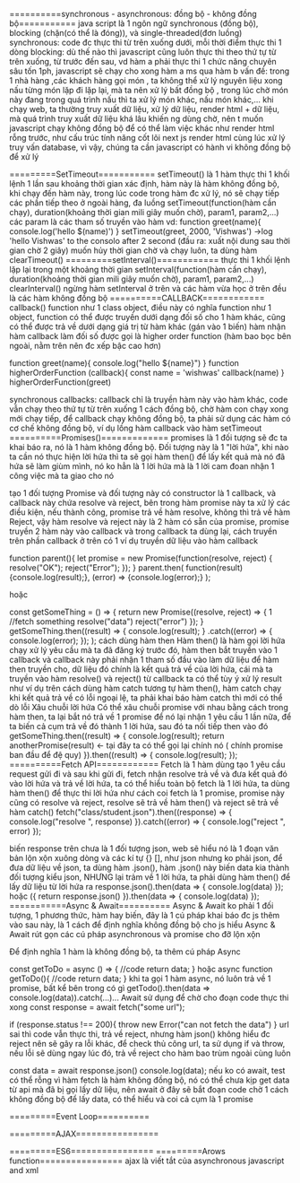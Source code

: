 ==========synchronous - asynchronous: đồng bộ - không đồng bộ===========
java script là 1 ngôn ngữ synchronous (đồng bộ), blocking (chặn(có thể là đóng)), và single-threaded(đơn luồng)
synchronous: code đc thực thi từ trên xuống dưới, mỗi thời điểm thực thi 1 dòng
blocking: dù thế nào thì javascript cũng luôn thực thi theo thứ tự từ trên xuống, từ trước đến sau, vd hàm a phải thực thi 1 chức năng chuyên sâu tốn 1ph, javascript sẽ chạy cho xong hàm a ms qua hàm b
vấn đề: 
trong 1 nhà hàng ,các khách hàng gọi món , ta không thể xử lý nguyên liệu xong nấu từng món lặp đi lặp lại, mà ta nên xử lý bất đồng bộ , trong lúc chờ món này đang trong quá trình nấu thì ta xử lý món khác, nấu món khác,...
khi chạy web, ta thường truy xuất dữ liệu, xử lý dữ liệu, render html + dữ liệu, mà quá trình truy xuất dữ liệu khá lâu khiến ng dùng chờ, nên t muốn javascript chạy không đồng bộ để có thể làm việc khác như render html rỗng trước, như cấu trúc tính năng cốt lõi next js render html cùng lúc xử lý truy vấn database, vì vậy, chúng ta cần javascript có hành vi không đồng bộ để xử lý

=========SetTimeout===========
setTimeout() là 1 hàm thực thi 1 khối lệnh 1 lần sau  khoảng thời gian xác định, hàm này là hàm không đồng bộ, khi chạy đến hàm này, trong lúc code trong hàm đc xử lý, nó sẽ chạy tiếp các phần tiếp theo ở ngoài hàng, đa luồng
setTimeout(function(hàm cần chạy), duration(khoảng thời gian mili giây muốn chờ), param1, param2,...) các param là các tham số truyền vào hàm
vd:
function greet(name){
    console.log('hello $(name)')
}
setTimeout(greet, 2000, 'Vishwas')
    ->log 'hello Vishwas' to the consolo after 2 second (đầu ra: xuất nội dung sau thời gian chờ 2 giây)
muốn hủy thời gian chờ và chạy luôn, ta dùng hàm clearTimeout()
=========setInterval()============
thực thi 1 khối lệnh lặp lại trong một khoảng thời gian
setInterval(function(hàm cần chạy), duration(khoảng thời gian mili giây muốn chờ), param1, param2,...) 
clearInterval() ngừng hàm setInterval ở trên
và các hàm vừa học ở trên đều là các hàm không đồng bộ 
==========CALLBACK============
callback()
function như 1 class object, điều này có nghĩa function như 1 object, function có thể được truyền dưới dạng đối số cho 1 hàm khác, cũng có thể được trả về dưới dạng giá trị từ hàm khác (gán vào 1 biến)
hàm nhận hàm callback làm đối số được gọi là higher order function (hàm bao bọc bên ngoài, nằm trên nên đc xếp bậc cao hơn)

function greet(name){
    console.log("hello ${name}")
}
function higherOrderFunction (callback){
    const name = 'wishwas'
    callback(name)
}
higherOrderFunction(greet)

synchronous callbacks: callback chỉ là truyền hàm này vào hàm khác, code vẫn chạy theo thứ tự từ trên xuống 1 cách đồng bộ, chờ hàm con chạy xong mới chạy tiếp, để callback chạy không đồng bộ, ta phải sử dụng các hàm có cơ chế không đồng bộ, ví dụ lồng hàm callback vào hàm setTimeout
==========Promises()=============
promises là 1 đối tượng sẽ đc ta khai báo ra, nó là 1 hàm không đồng bộ. Đối tượng này là 1 "lời hứa", khi nào ta cần nó thực hiện lời hứa thì ta sẽ gọi hàm then() để lấy kết quả mà nó đã hứa sẽ làm giùm mình, nó ko hẳn là 1 lời hứa mà là 1 lời cam đoan nhận 1 công việc mà ta giao cho nó

tạo 1 đối tượng Promise và đối tượng này có constructor là 1 callback, và callback này chứa  resolve và reject, bên trong hàm promise này ta xử lý các điều kiện, nếu thành công, promise trả về hàm resolve, không thì trả về hàm Reject, vậy hàm resolve và reject này là 2 hàm có sẵn của promise, promise truyền 2 hàm này vào callback và trong callback ta dùng lại, cách truyền trên phần callback ở trên có 1 ví dụ truyền dữ liệu vào hàm callback

function parent(){
    let promise = new Promise(function(resolve, reject) {
        resolve("OK");
        reject("Error");
    });
}
parent.then(
  function(result) {console.log(result);},
  (error) => {console.log(error);}
);

hoặc

const getSomeThing = () => {
    return new Promise((resolve, reject) => {
1       //fetch something
        resolve("data")
        reject("error")
    });
}
getSomeThing.then((result) => {
        console.log(result);
    }
    .catch((error) => {
        console.log(error);
    });
);
cách dùng hàm then
Hàm then() là hàm gọi lời hứa chạy xử lý yêu cầu mà ta đã đăng ký trước đó, hàm then bắt truyền vào 1 callback và callback này phải nhận 1 tham số đầu vào làm dữ liệu để hàm then truyền cho, dữ liệu đó chính là kết quả trả về của lời hứa, cái mà ta truyền vào hàm resolve() và reject()
từ callback ta có thể tùy ý xử lý result như ví dụ trên
cách dùng hàm catch
tương tự hàm then(), hàm catch chạy khi kết quả trả về có lỗi ngoại lệ, ta phải khai báo hàm catch thì mới có thể dò lỗi
Xâu chuỗi lời hứa
Có thể xâu chuỗi promise với nhau bằng cách trong hàm then, ta lại bắt nó trả về 1 promise để nó lại nhận 1 yêu cầu 1 lần nữa, để ta biến cả cụm trả về đó thành 1 lời hứa, sau đó ta nối tiếp then vào đó
getSomeThing.then((result) => {
    console.log(result);
    return anotherPromise(result)            <- tại đây ta có thể gọi lại chính nó ( chính promise ban đầu để đệ quy)
}).then((result) => {
    console.log(result);
});
==========Fetch API============
Fetch là 1 hàm dùng tạo 1 yêu cầu request gửi đi và sau khi gửi đi, fetch nhận resolve trả về và đưa kết quả đó vào lời hứa và trả về lời hứa, ta có thể hiểu toàn bộ fetch là 1 lời hứa, ta dùng hàm then() để thực thi lời hứa như cách coi fetch là 1 promise, promise này cũng có resolve và reject, resolve sẽ trả về hàm then() và reject sẽ trả về hàm catch()
fetch("class/student.json").then((response) => {
    console.log("resolve ", response)
}).catch((error) => {
    console.log("reject ", error)
});


biến response trên chưa là 1 đối tượng json, web sẽ hiểu nó là 1 đoạn văn bản lộn xộn xuông dòng và các kí tự {} [], như json nhưng ko phải json, để đưa dữ liệu về json, ta dùng hàm .json(), hàm .json() này biến data kia thành đối tượng kiểu json, NHƯNG lại trảm về 1 lời hứa, ta phải dùng hàm then() để lấy dữ liệu từ lời hứa ra
response.json().then(data => {
    console.log(data)
});
hoặc
({
    return response.json()
}).then(data => {
    console.log(data)
});
===========Async & Await==========
Async & Await ko phải 1 đối tượng, 1 phương thức, hàm hay biến, đây là 1 cú pháp khai báo đc js thêm vào sau này, là 1 cách để định nghĩa không đồng bộ cho js hiểu
Async & Await rút gọn các cú pháp asynchronous và promise cho đỡ lộn xộn

Để định nghĩa 1 hàm là không đồng bộ, ta thêm cú pháp Async

const getToDo = async () => {
    //code
    return data;
}
hoặc 
async function getToDo(){
    //code
    return data;
}
khi ta gọi 1 hàm async, nó luôn trả về 1 promise, bất kể bên trong có gì
getTodo().then(data => console.log(data)).catch(...)...
Await sử dụng để chờ cho đoạn code thực thi xong
const response =  await fetch("some url");

if (response.status !== 200){
    throw new Error("can not fetch the data")
}
url sai thì code vẫn thực thi, trả về reject, nhưng hàm json() không hiểu đc reject nên sẽ gây ra lỗi khác, để check thủ công url, ta sử dụng if và throw, nếu lỗi sẽ dùng ngay lúc đó, trả về reject cho hàm bao trùm ngoài cùng luôn

const data = await response.json()
console.log(data);
nếu ko có await, test có thể rỗng vì hàm fetch là hàm không đồng bộ, nó có thể chưa kịp get data từ api mà đã bị gọi lấy dữ liệu, nên await ở đây sẽ bắt đoạn code chờ 1 cách không đồng bộ để lấy data, có thể hiểu và coi cả cụm là 1 promise

=========Event Loop==========

=========AJAX================

=========ES6================
=========Arows function================
ajax là viết tắt của asynchronous javascript and xml